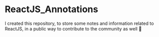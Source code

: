 # ReactJS_Annotations
I created this repository, to store some notes and information related to ReactJS, in a public way to contribute to the community as well 🚀
